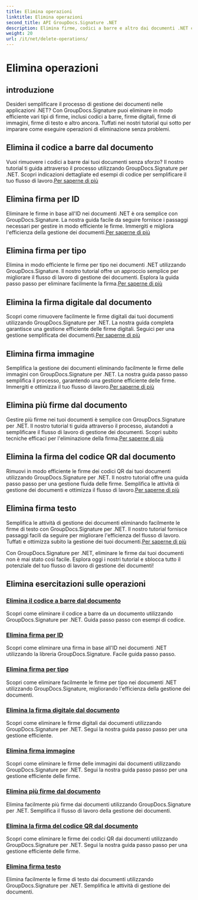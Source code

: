 ```yaml
---
title: Elimina operazioni
linktitle: Elimina operazioni
second_title: API GroupDocs.Signature .NET
description: Elimina firme, codici a barre e altro dai documenti .NET con GroupDocs.Signature. Esplora subito i tutorial per una gestione efficiente dei documenti!
weight: 20
url: /it/net/delete-operations/
---
```


# Elimina operazioni

## introduzione

Desideri semplificare il processo di gestione dei documenti nelle applicazioni .NET? Con GroupDocs.Signature puoi eliminare in modo efficiente vari tipi di firme, inclusi codici a barre, firme digitali, firme di immagini, firme di testo e altro ancora. Tuffati nei nostri tutorial qui sotto per imparare come eseguire operazioni di eliminazione senza problemi.

## Elimina il codice a barre dal documento
 Vuoi rimuovere i codici a barre dai tuoi documenti senza sforzo? Il nostro tutorial ti guida attraverso il processo utilizzando GroupDocs.Signature per .NET. Scopri indicazioni dettagliate ed esempi di codice per semplificare il tuo flusso di lavoro.[Per saperne di più](./delete-barcode/)

## Elimina firma per ID
 Eliminare le firme in base all'ID nei documenti .NET è ora semplice con GroupDocs.Signature. La nostra guida facile da seguire fornisce i passaggi necessari per gestire in modo efficiente le firme. Immergiti e migliora l'efficienza della gestione dei documenti.[Per saperne di più](./delete-signature-by-id/)

## Elimina firma per tipo
Elimina in modo efficiente le firme per tipo nei documenti .NET utilizzando GroupDocs.Signature. Il nostro tutorial offre un approccio semplice per migliorare il flusso di lavoro di gestione dei documenti. Esplora la guida passo passo per eliminare facilmente la firma.[Per saperne di più](./delete-signature-by-type/)

## Elimina la firma digitale dal documento
 Scopri come rimuovere facilmente le firme digitali dai tuoi documenti utilizzando GroupDocs.Signature per .NET. La nostra guida completa garantisce una gestione efficiente delle firme digitali. Seguici per una gestione semplificata dei documenti.[Per saperne di più](./delete-digital-signature/)

## Elimina firma immagine
 Semplifica la gestione dei documenti eliminando facilmente le firme delle immagini con GroupDocs.Signature per .NET. La nostra guida passo passo semplifica il processo, garantendo una gestione efficiente delle firme. Immergiti e ottimizza il tuo flusso di lavoro.[Per saperne di più](./delete-image-signature/)

## Elimina più firme dal documento
Gestire più firme nei tuoi documenti è semplice con GroupDocs.Signature per .NET. Il nostro tutorial ti guida attraverso il processo, aiutandoti a semplificare il flusso di lavoro di gestione dei documenti. Scopri subito tecniche efficaci per l'eliminazione della firma.[Per saperne di più](./delete-multiple-signatures/)

## Elimina la firma del codice QR dal documento
 Rimuovi in modo efficiente le firme dei codici QR dai tuoi documenti utilizzando GroupDocs.Signature per .NET. Il nostro tutorial offre una guida passo passo per una gestione fluida delle firme. Semplifica le attività di gestione dei documenti e ottimizza il flusso di lavoro.[Per saperne di più](./delete-qr-code-signature/)

## Elimina firma testo
 Semplifica le attività di gestione dei documenti eliminando facilmente le firme di testo con GroupDocs.Signature per .NET. Il nostro tutorial fornisce passaggi facili da seguire per migliorare l'efficienza del flusso di lavoro. Tuffati e ottimizza subito la gestione dei tuoi documenti.[Per saperne di più](./delete-text-signature/)

Con GroupDocs.Signature per .NET, eliminare le firme dai tuoi documenti non è mai stato così facile. Esplora oggi i nostri tutorial e sblocca tutto il potenziale del tuo flusso di lavoro di gestione dei documenti!
## Elimina esercitazioni sulle operazioni
### [Elimina il codice a barre dal documento](./delete-barcode/)
Scopri come eliminare il codice a barre da un documento utilizzando GroupDocs.Signature per .NET. Guida passo passo con esempi di codice.
### [Elimina firma per ID](./delete-signature-by-id/)
Scopri come eliminare una firma in base all'ID nei documenti .NET utilizzando la libreria GroupDocs.Signature. Facile guida passo passo.
### [Elimina firma per tipo](./delete-signature-by-type/)
Scopri come eliminare facilmente le firme per tipo nei documenti .NET utilizzando GroupDocs.Signature, migliorando l'efficienza della gestione dei documenti.
### [Elimina la firma digitale dal documento](./delete-digital-signature/)
Scopri come eliminare le firme digitali dai documenti utilizzando GroupDocs.Signature per .NET. Segui la nostra guida passo passo per una gestione efficiente.
### [Elimina firma immagine](./delete-image-signature/)
Scopri come eliminare le firme delle immagini dai documenti utilizzando GroupDocs.Signature per .NET. Segui la nostra guida passo passo per una gestione efficiente delle firme.
### [Elimina più firme dal documento](./delete-multiple-signatures/)
Elimina facilmente più firme dai documenti utilizzando GroupDocs.Signature per .NET. Semplifica il flusso di lavoro della gestione dei documenti.
### [Elimina la firma del codice QR dal documento](./delete-qr-code-signature/)
Scopri come eliminare le firme dei codici QR dai documenti utilizzando GroupDocs.Signature per .NET. Segui la nostra guida passo passo per una gestione efficiente delle firme.
### [Elimina firma testo](./delete-text-signature/)
Elimina facilmente le firme di testo dai documenti utilizzando GroupDocs.Signature per .NET. Semplifica le attività di gestione dei documenti.